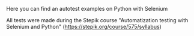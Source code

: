 Here you can find an autotest examples on Python with Selenium

All tests were made during the Stepik course "Automatization testing with Selenium and Python" (https://stepik.org/course/575/syllabus)